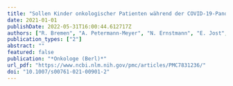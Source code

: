 ```yaml
---
title: "Sollen Kinder onkologischer Patienten während der COVID-19-Pandemie Kitas oder Schulen besuchen?"
date: 2021-01-01
publishDate: 2022-05-31T16:00:44.612717Z
authors: ["R. Bremen", "A. Petermann-Meyer", "N. Ernstmann", "E. Jost", "J. Panse", "T. H. Brümmendorf"]
publication_types: ["2"]
abstract: ""
featured: false
publication: "*Onkologe (Berl)*"
url_pdf: "https://www.ncbi.nlm.nih.gov/pmc/articles/PMC7831236/"
doi: "10.1007/s00761-021-00901-2"
---
```


